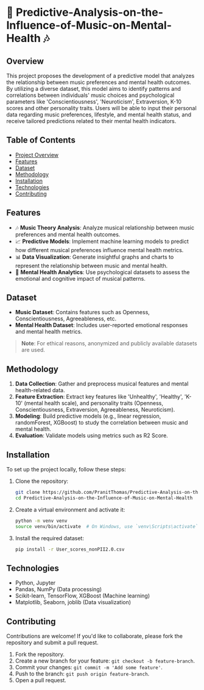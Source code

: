 
# 🎵 Predictive-Analysis-on-the-Influence-of-Music-on-Mental-Health 🎶

## Overview

This project proposes the development of a predictive model that analyzes the relationship between music preferences and mental health outcomes. By utilizing a diverse dataset, this model aims to identify patterns and correlations between individuals' music choices and psychological parameters like 'Conscientiousness', 'Neuroticism', Extraversion, K-10 scores and other personality traits. Users will be able to input their personal data regarding music preferences, lifestyle, and mental health status, and receive tailored predictions related to their mental health indicators.

## Table of Contents
- [Project Overview](#overview)
- [Features](#features)
- [Dataset](#dataset)
- [Methodology](#methodology)
- [Installation](#installation)
- [Technologies](#technologies)
- [Contributing](#contributing)

## Features
- 🎶 **Music Theory Analysis**: Analyze musical relationship between music preferences and mental health outcomes.
- 📈 **Predictive Models**: Implement machine learning models to predict how different musical preferences influence mental health metrics.
- 📊 **Data Visualization**: Generate insightful graphs and charts to represent the relationship between music and mental health.
- 🧠 **Mental Health Analytics**: Use psychological datasets to assess the emotional and cognitive impact of musical patterns.

## Dataset
- **Music Dataset**: Contains features such as Openness, Conscientiousness, Agreeableness, etc.
- **Mental Health Dataset**: Includes user-reported emotional responses and mental health metrics.

> **Note**: For ethical reasons, anonymized and publicly available datasets are used.

## Methodology
1. **Data Collection**: Gather and preprocess musical features and mental health-related data.
2. **Feature Extraction**: Extract key features like  'Unhealthy', 'Healthy', 'K-10' (mental health scale), and personality traits (Openness, Conscientiousness, Extraversion, Agreeableness, Neuroticism).
3. **Modeling**: Build predictive models (e.g., linear regression, randomForest, XGBoost) to study the correlation between music and mental health.
4. **Evaluation**: Validate models using metrics such as R2 Score.

## Installation
To set up the project locally, follow these steps:

1. Clone the repository:
    ```bash
    git clone https://github.com/PranitThomas/Predictive-Analysis-on-the-Influence-of-Music-on-Mental-Health
    cd Predictive-Analysis-on-the-Influence-of-Music-on-Mental-Health
    ```

2. Create a virtual environment and activate it:
    ```bash
    python -m venv venv
    source venv/bin/activate  # On Windows, use `venv\Scripts\activate`
    ```

3. Install the required dataset:
    ```bash
    pip install -r User_scores_nonPII2.0.csv
    ```

## Technologies
- Python, Jupyter
- Pandas, NumPy (Data processing)
- Scikit-learn, TensorFlow, XGBoost (Machine learning)
- Matplotlib, Seaborn, joblib (Data visualization)

## Contributing
Contributions are welcome! If you'd like to collaborate, please fork the repository and submit a pull request.

1. Fork the repository.
2. Create a new branch for your feature: `git checkout -b feature-branch`.
3. Commit your changes: `git commit -m 'Add some feature'`.
4. Push to the branch: `git push origin feature-branch`.
5. Open a pull request.
